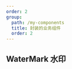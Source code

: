```yaml
---
order: 2
group:
  path: /my-components
  title: 封装的业务组件
  order: 2
---
```


## WaterMark 水印

<code src="./index.tsx"  title='水印' desc=''></code>
<API src="./WaterMark.tsx" ></API>
